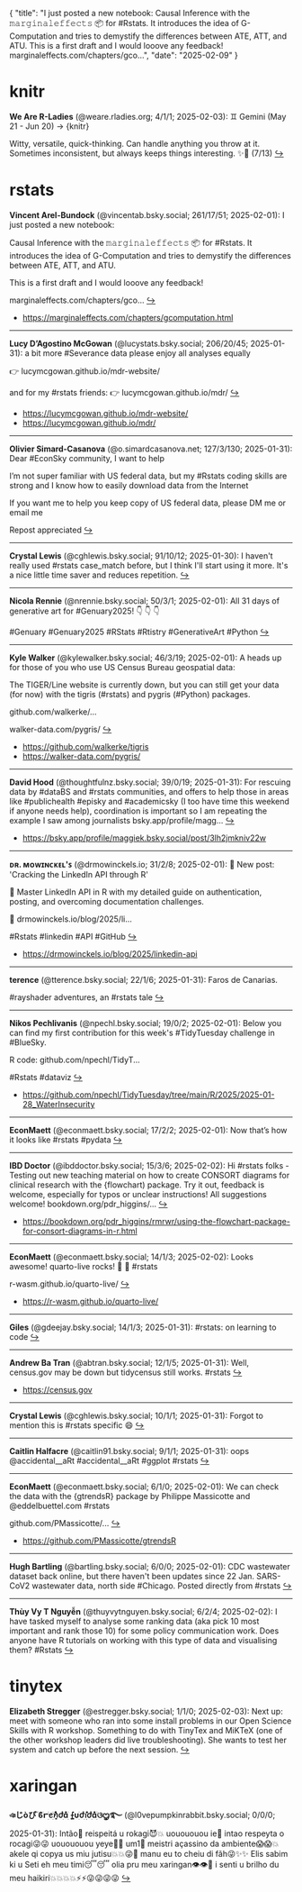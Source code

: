 {
  "title": "I just posted a new notebook:   Causal Inference with the 𝚖𝚊𝚛𝚐𝚒𝚗𝚊𝚕𝚎𝚏𝚏𝚎𝚌𝚝𝚜 📦 for #Rstats. It introduces the idea of G-Computation and tries to demystify the differences between ATE, ATT, and ATU.  This is a first draft and I would looove any feedback!  marginaleffects.com/chapters/gco...",
  "date": "2025-02-09"
}

# knitr

**We Are R-Ladies** (@weare.rladies.org; 4/1/1; 2025-02-03): ♊ Gemini (May 21 - Jun 20) → {knitr}

Witty, versatile, quick-thinking. Can handle anything you throw at it. Sometimes inconsistent, but always keeps things interesting. ✨📜 (7/13)  [&#8618;](https://bsky.app/profile/weare.rladies.org/post/3lhbpyhmxdc2b)

# rstats

**Vincent Arel-Bundock** (@vincentab.bsky.social; 261/17/51; 2025-02-01): I just posted a new notebook: 

Causal Inference with the 𝚖𝚊𝚛𝚐𝚒𝚗𝚊𝚕𝚎𝚏𝚏𝚎𝚌𝚝𝚜 📦 for #Rstats. It introduces the idea of G-Computation and tries to demystify the differences between ATE, ATT, and ATU.

This is a first draft and I would looove any feedback!

marginaleffects.com/chapters/gco...  [&#8618;](https://bsky.app/profile/vincentab.bsky.social/post/3lh53o6uiyc26)

- <https://marginaleffects.com/chapters/gcomputation.html>

---

**Lucy D’Agostino McGowan** (@lucystats.bsky.social; 206/20/45; 2025-01-31): a bit more #Severance data 
please enjoy all analyses equally

👉 lucymcgowan.github.io/mdr-website/

and for my #rstats friends: 
👉 lucymcgowan.github.io/mdr/  [&#8618;](https://bsky.app/profile/lucystats.bsky.social/post/3lh2avz76rc25)

- <https://lucymcgowan.github.io/mdr-website/>
- <https://lucymcgowan.github.io/mdr/>

---

**Olivier Simard-Casanova** (@o.simardcasanova.net; 127/3/130; 2025-01-31): Dear #EconSky community, I want to help

I’m not super familiar with US federal data, but my #Rstats coding skills are strong and I know how to easily download data from the Internet

If you want me to help you keep copy of US federal data, please DM me or email me

Repost appreciated  [&#8618;](https://bsky.app/profile/o.simardcasanova.net/post/3lh2tchnug222)

---

**Crystal Lewis** (@cghlewis.bsky.social; 91/10/12; 2025-01-30): I haven't really used #rstats case_match before, but I think I'll start using it more. It's a nice little time saver and reduces repetition.  [&#8618;](https://bsky.app/profile/cghlewis.bsky.social/post/3lgycygpgzc2p)

---

**Nicola Rennie** (@nrennie.bsky.social; 50/3/1; 2025-02-01): All 31 days of generative art for #Genuary2025! 👇 👇 👇 

#Genuary #Genuary2025 #RStats #Rtistry #GenerativeArt #Python  [&#8618;](https://bsky.app/profile/nrennie.bsky.social/post/3lh4etp4h3n2a)

---

**Kyle Walker** (@kylewalker.bsky.social; 46/3/19; 2025-02-01): A heads up for those of you who use US Census Bureau geospatial data:

The TIGER/Line website is currently down, but you can still get your data (for now) with the tigris (#rstats) and pygris (#Python) packages.

github.com/walkerke/...

walker-data.com/pygris/  [&#8618;](https://bsky.app/profile/kylewalker.bsky.social/post/3lh3jxkxy6z2b)

- <https://github.com/walkerke/tigris>
- <https://walker-data.com/pygris/>

---

**David Hood** (@thoughtfulnz.bsky.social; 39/0/19; 2025-01-31): For rescuing data by #dataBS and #rstats communities, and offers to help those in areas like #publichealth #episky and #academicsky (I too have time this weekend if anyone needs help), coordination is important so I am repeating the example I saw among journalists bsky.app/profile/magg...  [&#8618;](https://bsky.app/profile/thoughtfulnz.bsky.social/post/3lh2xnonwc22x)

- <https://bsky.app/profile/maggiek.bsky.social/post/3lh2jmkniv22w>

---

**ᴅʀ. ᴍᴏᴡɪɴᴄᴋᴇʟ'ꜱ** (@drmowinckels.io; 31/2/8; 2025-02-01): 📝 New post: 'Cracking the LinkedIn API through R'

🧝 Master LinkedIn API in R with my detailed guide on authentication, posting, and overcoming documentation challenges. 

👀 drmowinckels.io/blog/2025/li... 

#Rstats #linkedin #API #GitHub  [&#8618;](https://bsky.app/profile/drmowinckels.io/post/3lh57wqh45s2d)

- <https://drmowinckels.io/blog/2025/linkedin-api>

---

**terence** (@tterence.bsky.social; 22/1/6; 2025-01-31): Faros de Canarias.

#rayshader adventures, an #rstats tale  [&#8618;](https://bsky.app/profile/tterence.bsky.social/post/3lh226ywwy22d)

---

**Nikos Pechlivanis** (@npechl.bsky.social; 19/0/2; 2025-02-01): Below you can find my first contribution for this week's #TidyTuesday challenge in #BlueSky. 

R code: github.com/npechl/TidyT...

#Rstats #dataviz  [&#8618;](https://bsky.app/profile/npechl.bsky.social/post/3lh4zwuyndc2o)

- <https://github.com/npechl/TidyTuesday/tree/main/R/2025/2025-01-28_WaterInsecurity>

---

**EconMaett** (@econmaett.bsky.social; 17/2/2; 2025-02-01): Now that’s how it looks like #rstats #pydata  [&#8618;](https://bsky.app/profile/econmaett.bsky.social/post/3lh5n7i7ptk2v)

---

**IBD Doctor** (@ibddoctor.bsky.social; 15/3/6; 2025-02-02): Hi #rstats folks - Testing out new teaching material on how to create CONSORT diagrams for clinical research with the {flowchart) package. Try it out, feedback is welcome, especially for typos or unclear instructions! All suggestions welcome! bookdown.org/pdr_higgins/...  [&#8618;](https://bsky.app/profile/ibddoctor.bsky.social/post/3lh6y3kfhl22o)

- <https://bookdown.org/pdr_higgins/rmrwr/using-the-flowchart-package-for-consort-diagrams-in-r.html>

---

**EconMaett** (@econmaett.bsky.social; 14/1/3; 2025-02-02): Looks awesome! quarto-live rocks! 🎸 🤘 #rstats

r-wasm.github.io/quarto-live/  [&#8618;](https://bsky.app/profile/econmaett.bsky.social/post/3lh6jgg654c2r)

- <https://r-wasm.github.io/quarto-live/>

---

**Giles** (@gdeejay.bsky.social; 14/1/3; 2025-01-31): #rstats: on learning to code  [&#8618;](https://bsky.app/profile/gdeejay.bsky.social/post/3lh2zon5u4s2h)

---

**Andrew Ba Tran** (@abtran.bsky.social; 12/1/5; 2025-01-31): Well, census.gov may be down but tidycensus still works. #rstats  [&#8618;](https://bsky.app/profile/abtran.bsky.social/post/3lh32exrmr424)

- <https://census.gov>

---

**Crystal Lewis** (@cghlewis.bsky.social; 10/1/1; 2025-01-31): Forgot to mention this is #rstats specific 😄  [&#8618;](https://bsky.app/profile/cghlewis.bsky.social/post/3lh2hebou5227)

---

**Caitlin Halfacre** (@caitlin91.bsky.social; 9/1/1; 2025-01-31): oops @accidental__aRt #accidental__aRt #ggplot #rstats  [&#8618;](https://bsky.app/profile/caitlin91.bsky.social/post/3lh2c7gw2yk2d)

---

**EconMaett** (@econmaett.bsky.social; 6/1/0; 2025-02-01): We can check the data with the {gtrendsR} package by Philippe Massicotte and @eddelbuettel.com 
#rstats

 github.com/PMassicotte/...  [&#8618;](https://bsky.app/profile/econmaett.bsky.social/post/3lh5pbhp52s2v)

- <https://github.com/PMassicotte/gtrendsR>

---

**Hugh Bartling** (@bartling.bsky.social; 6/0/0; 2025-02-01): CDC wastewater dataset back online, but there haven't been updates since 22 Jan. SARS-CoV2 wastewater data, north side #Chicago. Posted directly from #rstats  [&#8618;](https://bsky.app/profile/bartling.bsky.social/post/3lh56ma7dcy2a)

---

**Thùy Vy T Nguyễn** (@thuyvytnguyen.bsky.social; 6/2/4; 2025-02-02): I have tasked myself to analyse some ranking data (aka pick 10 most important and rank those 10) for some policy communication work. Does anyone have R tutorials on working with this type of data and visualising them? #Rstats  [&#8618;](https://bsky.app/profile/thuyvytnguyen.bsky.social/post/3lh6negypbk24)

# tinytex

**Elizabeth Stregger** (@estregger.bsky.social; 1/1/0; 2025-02-03): Next up: meet with someone who ran into some install problems in our Open Science Skills with R workshop. Something to do with TinyTex and MiKTeX (one of the other workshop leaders did live troubleshooting). She wants to test her system and catch up before the next session.  [&#8618;](https://bsky.app/profile/estregger.bsky.social/post/3lhbr3rcw5s25)

# xaringan

**ঞじòぴ ֮ϐׁꭈׁׅꫀׁׅܻ݊݊ꪀժׁׅ݊ɑׁׅ ܻ⨍υׁׅժׁׅ݊ꪱׁׁׁׅׅׅժׁׅ݊ɑׁׅଓᦗ࿐** (@l0vepumpkinrabbit.bsky.social; 0/0/0; 2025-01-31): Intão🤭 reispeitá u rokagi😈💥 uouououou ie💯 intao respeyta o rocagi😜😜 uouououou yeye🤘🤘 um1⃣ meistri açassino da ambiente😱😱💥 akele qi copya us miu jutisu💥💥😜🤘 manu eu to cheiu di fãh😜✨✨ Elis sabim ki u Seti eh meu timi😴😴 olia pru meu xaringan👁👁👀 i senti u brilho du meu haikiri💥💥💥💥⚡️⚡️😜😜😜😜  [&#8618;](https://bsky.app/profile/l0vepumpkinrabbit.bsky.social/post/3lh24wez3tc2o)

